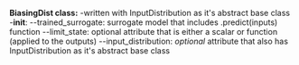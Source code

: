 **BiasingDist class:**
-written with InputDistribution as it's abstract base class
-**__init__**:
--trained_surrogate: surrogate model that includes .predict(inputs) function
--limit_state: optional attribute that is either a scalar or function (applied to the outputs)
--input_distribution: *optional* attribute that also has InputDistribution as it's abstract base class
